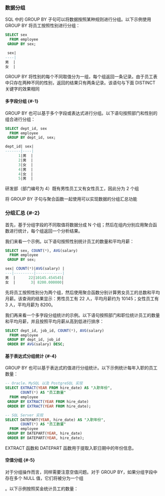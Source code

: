 ### 数据分组

SQL 中的 GROUP BY 子句可以将数据按照某种规则进行分组。以下示例使用 GROUP BY 将员工按照性别进行分组：

```sql
SELECT sex
  FROM employee
 GROUP BY sex;

 sex|
----|
男  |
女  |
```

GROUP BY 将性别的每个不同取值分为一组，每个组返回一条记录。由于员工表中只存在两种不同的性别，返回的结果只有两条记录。该语句与下面 DISTINCT 关键字的效果相同

#### 多字段分组 {#-1}

GROUP BY 也可以基于多个字段或表达式进行分组。以下语句按照部门和性别的组合进行分组：

```sql
SELECT dept_id, sex
  FROM employee
 GROUP BY dept_id, sex;

dept_id| sex|
-------|----|
      1|男  |
      2|男  |
      3|女  |
      4|男  |
      4|女  |
      5|男  |
```

研发部（部门编号为 4）既有男性员工又有女性员工，因此分为 2 个组

将 GROUP BY 子句与聚合函数一起使用可以实现数据的分组汇总功能

### 分组汇总 {#-2}

首先，基于分组字段的不同取值将数据分成 N 个组；然后在组内分别应用聚合函数进行统计，每个组返回一个分析结果。

我们来看一个示例。以下语句按照性别统计员工的数量和平均月薪：

```sql
SELECT sex, COUNT(*), AVG(salary)
  FROM employee
 GROUP BY sex;

sex| COUNT(*)|AVG(salary) |
---|---------|------------|
男  |      22|10145.454545|
女  |       3| 8200.000000|
```

先将员工按照性别分为两个组，然后使用聚合函数分别计算男女员工的总数和平均月薪。该查询的结果显示：男性员工有 22 人，平均月薪约为 10145；女性员工有 3 人，平均月薪为 8200。

我们再来看一个多字段分组统计的示例。以下语句按照部门和职位统计员工的数量和平均月薪，并且按照平均月薪从高到低进行排序：

```sql
SELECT dept_id, job_id, COUNT(*), AVG(salary)
  FROM employee
 GROUP BY dept_id, job_id
 ORDER BY AVG(salary) DESC;
```

#### 基于表达式分组统计 {#-4}

GROUP BY 也可以基于表达式的值进行分组统计。以下示例统计每年入职的员工数量：

```sql
-- Oracle、MySQL 以及 PostgreSQL 实现
SELECT EXTRACT(YEAR FROM hire_date) AS "入职年份",
       COUNT(*) AS "员工数量"
  FROM employee
 GROUP BY EXTRACT(YEAR FROM hire_date)
 ORDER BY EXTRACT(YEAR FROM hire_date);

-- SQL Server 实现
SELECT DATEPART(YEAR, hire_date) AS "入职年份",
       COUNT(*) AS "员工数量"
  FROM employee
 GROUP BY DATEPART(YEAR, hire_date)
 ORDER BY DATEPART(YEAR, hire_date);
```

EXTRACT 函数和 DATEPART 函数用于提取入职日期中的年份信息。

#### 空值分组 {#-5}

对于分组操作而言，同样需要注意空值问题。对于 GROUP BY，如果分组字段中存在多个 NULL 值，它们将被分为一个组

。以下示例按照奖金统计员工的数量：





